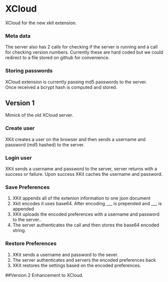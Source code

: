 # XCloud
XCloud for the new xkit extension.

### Meta data
The server also has 2 calls for checking if the server is running and a call for checking version numbers.
Currently these are hard coded but we could redirect to a file stored on github for convenience.

### Storing passwords
XCloud extension is currently passing md5 passwords to the server.  
Once received a bcrypt hash is computed and stored.

## Version 1
Mimick of the old XCloud server.

### Create user
XKit creates a user on the browser and then sends a username and password (md5 hashed) to the server.

### Login user
XKit sends a username and password to the server, server returns with a success or failure.
Upon success XKit caches the username and password.

### Save Preferences
1) XKit appends all of the extenion information to one json document
2) Xkit encodes it uses base64.  After encoding ___ is prepended and ___ is appended 
3) XKit uploads the encoded preferences with a username and password to the server..
4) The server authenticates the call and then stores the base64 encoded string.

### Restore Preferences
1) XKit sends a username and password to the sever.
2) The server authenticates and servers the encoded preferences back
3) XKit restores the settings based on the encoded preferences.

##Version 2
Enhancement to XCloud.


